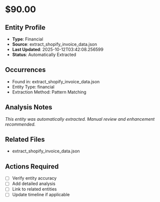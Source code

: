 # $90.00

## Entity Profile
- **Type**: Financial
- **Source**: extract_shopify_invoice_data.json
- **Last Updated**: 2025-10-12T03:42:08.256599
- **Status**: Automatically Extracted

## Occurrences
- Found in: extract_shopify_invoice_data.json
- Entity Type: financial
- Extraction Method: Pattern Matching

## Analysis Notes
*This entity was automatically extracted. Manual review and enhancement recommended.*

## Related Files
- extract_shopify_invoice_data.json

## Actions Required
- [ ] Verify entity accuracy
- [ ] Add detailed analysis
- [ ] Link to related entities
- [ ] Update timeline if applicable
